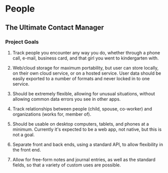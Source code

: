 # People

## The Ultimate Contact Manager

### Project Goals

1. Track people you encounter any way you do, whether through a phone call, e-mail, business card, and that girl you
   went to kindergarten with.

1. Web/cloud storage for maximum portability, but user can store locally, on their own cloud service, or on a hosted
   service. User data should be easily exported to a number of formats and never locked in to one service.

1. Should be extremely flexible, allowing for unusual situations, without allowing common data errors you see in other
   apps.

1. Track relationships between people (child, spouse, co-worker) and organizations (works for, member of).

1. Should be usable on desktop computers, tablets, and phones at a minimum. Currently it's expected to be a web app, not
   native, but this is not a goal.

1. Separate front and back ends, using a standard API, to allow flexibility in the front end.

1. Allow for free-form notes and journal entries, as well as the standard fields, so that a variety of custom uses are
   possible.
